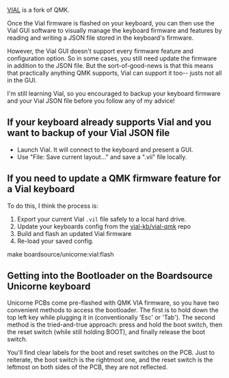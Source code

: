 
[VIAL](https://get.vial.today/) is a fork of QMK. 

Once the Vial firmware is flashed on your keyboard, you can then use the Vial GUI
software to visually manage the keyboard firmware and features by reading and writing
a JSON file stored in the keyboard's firmware.

However, the Vial GUI doesn't support every firmware feature and configuration option.
So in some cases, you still need update the firmware in addition to the JSON file.
But the sort-of-good-news is that this means that practically anything QMK supports, Vial can
support it too-- justs not all in the GUI.

I'm still learning Vial, so you encouraged to backup your keyboard firmware and your Vial
JSON file before you follow any of my advice!

## If your keyboard already supports Vial and you want to backup of your Vial JSON file

- Launch Vial. It will connect to the keyboard and present a GUI.
- Use "File: Save current layout..." and save a ".vii" file locally.

## If you need to update a QMK firmware feature for a Vial keyboard

To do this, I think the process is:

 1. Export your current Vial `.vil` file safely to a local hard drive.
 2. Update your keyboards config from the [vial-kb/vial-qmk](https://github.com/vial-kb/vial-qmk) repo
 3. Build and flash an updated Vial firmware
 4. Re-load your saved config.

make boardsource/unicorne:vial:flash

## Getting into the Bootloader on the Boardsource Unicorne keyboard

Unicorne PCBs come pre-flashed with QMK VIA firmware, so you have two convenient methods to access the bootloader. The first is to hold down the top left key while plugging it in (conventionally 'Esc' or 'Tab'). The second method is the tried-and-true approach: press and hold the boot switch, then the reset switch (while still holding BOOT), and finally release the boot switch.

You'll find clear labels for the boot and reset switches on the PCB. Just to reiterate, the boot switch is the rightmost one, and the reset switch is the leftmost on both sides of the PCB, they are not reflected.
